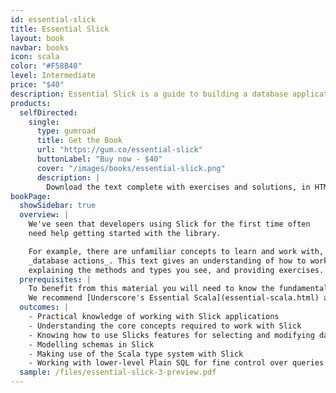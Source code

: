 ```yaml
---
id: essential-slick
title: Essential Slick
layout: book
navbar: books
icon: scala
color: "#F58B40"
level: Intermediate
price: "$40"
description: Essential Slick is a guide to building a database application using the Slick library. It is aimed at Scala developers who need to become productive with Slick quickly. Covers versions 2.1 and 3.X.
products:
  selfDirected:
    single:
      type: gumroad
      title: Get the Book
      url: "https://gum.co/essential-slick"
      buttonLabel: "Buy now - $40"
      cover: "/images/books/essential-slick.png"
      description: |
        Download the text complete with exercises and solutions, in HTML, PDF, and ePub formats.
bookPage:
  showSidebar: true
  overview: |
    We've seen that developers using Slick for the first time often
    need help getting started with the library.

    For example, there are unfamiliar concepts to learn and work with, such as
    _database actions_. This text gives an understanding of how to work with Slick by walking through the common tasks,
    explaining the methods and types you see, and providing exercises.
  prerequisites: |
    To benefit from this material you will need to know the fundamentals of the Scala language.
    We recommend [Underscore's Essential Scala](essential-scala.html) as the perfect complement to this course.
  outcomes: |
    - Practical knowledge of working with Slick applications
    - Understanding the core concepts required to work with Slick
    - Knowing how to use Slicks features for selecting and modifying data
    - Modelling schemas in Slick
    - Making use of the Scala type system with Slick
    - Working with lower-level Plain SQL for fine control over queries
  sample: /files/essential-slick-3-preview.pdf
---
```


